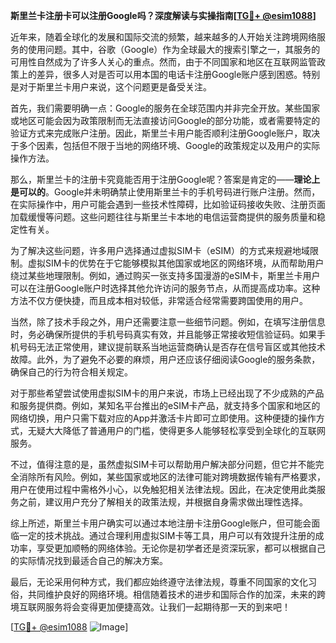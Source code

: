 **斯里兰卡注册卡可以注册Google吗？深度解读与实操指南[[TG💪+ @esim1088](https://t.me/s/esim1088)]**

近年来，随着全球化的发展和国际交流的频繁，越来越多的人开始关注跨境网络服务的使用问题。其中，谷歌（Google）作为全球最大的搜索引擎之一，其服务的可用性自然成为了许多人关心的重点。然而，由于不同国家和地区在互联网监管政策上的差异，很多人对是否可以用本国的电话卡注册Google账户感到困惑。特别是对于斯里兰卡用户来说，这个问题更是备受关注。

首先，我们需要明确一点：Google的服务在全球范围内并非完全开放。某些国家或地区可能会因为政策限制而无法直接访问Google的部分功能，或者需要特定的验证方式来完成账户注册。因此，斯里兰卡用户能否顺利注册Google账户，取决于多个因素，包括但不限于当地的网络环境、Google的政策规定以及用户的实际操作方法。

那么，斯里兰卡的注册卡究竟能否用于注册Google呢？答案是肯定的——**理论上是可以的**。Google并未明确禁止使用斯里兰卡的手机号码进行账户注册。然而，在实际操作中，用户可能会遇到一些技术性障碍，比如验证码接收失败、注册页面加载缓慢等问题。这些问题往往与斯里兰卡本地的电信运营商提供的服务质量和稳定性有关。

为了解决这些问题，许多用户选择通过虚拟SIM卡（eSIM）的方式来规避地域限制。虚拟SIM卡的优势在于它能够模拟其他国家或地区的网络环境，从而帮助用户绕过某些地理限制。例如，通过购买一张支持多国漫游的eSIM卡，斯里兰卡用户可以在注册Google账户时选择其他允许访问的服务节点，从而提高成功率。这种方法不仅方便快捷，而且成本相对较低，非常适合经常需要跨国使用的用户。

当然，除了技术手段之外，用户还需要注意一些细节问题。例如，在填写注册信息时，务必确保所提供的手机号码真实有效，并且能够正常接收短信验证码。如果手机号码无法正常使用，建议提前联系当地运营商确认是否存在信号盲区或其他技术故障。此外，为了避免不必要的麻烦，用户还应该仔细阅读Google的服务条款，确保自己的行为符合相关规定。

对于那些希望尝试使用虚拟SIM卡的用户来说，市场上已经出现了不少成熟的产品和服务提供商。例如，某知名平台推出的eSIM卡产品，就支持多个国家和地区的网络切换，用户只需下载对应的App并激活卡片即可立即使用。这种便捷的操作方式，无疑大大降低了普通用户的门槛，使得更多人能够轻松享受到全球化的互联网服务。

不过，值得注意的是，虽然虚拟SIM卡可以帮助用户解决部分问题，但它并不能完全消除所有风险。例如，某些国家或地区的法律可能对跨境数据传输有严格要求，用户在使用过程中需格外小心，以免触犯相关法律法规。因此，在决定使用此类服务之前，建议用户充分了解相关的政策法规，并根据自身需求做出理性选择。

综上所述，斯里兰卡用户确实可以通过本地注册卡注册Google账户，但可能会面临一定的技术挑战。通过合理利用虚拟SIM卡等工具，用户可以有效提升注册的成功率，享受更加顺畅的网络体验。无论你是初学者还是资深玩家，都可以根据自己的实际情况找到最适合自己的解决方案。

最后，无论采用何种方式，我们都应始终遵守法律法规，尊重不同国家的文化习俗，共同维护良好的网络环境。相信随着技术的进步和国际合作的加深，未来的跨境互联网服务将会变得更加便捷高效。让我们一起期待那一天的到来吧！

[[TG💪+ @esim1088](https://t.me/s/esim1088) ![Image](https://i.postimg.cc/4NQfJmqS/Snipaste-2025-05-13-00-14-12.png)]